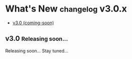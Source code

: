 # What's New <small>changelog</small> v3.0.x

- [v3.0 (coming-soon)](#v3.0)

<a name="v3.0"></a> 
## v3.0 <small>Releasing soon...</small>

Releasing soon... Stay tuned...

<!-- ### New Features

---

> {primary} New in v2.0 🔥

---

- **A VERY BIG Update**, Eventmie Pro FullyLoaded 2.0 Android & iOS Apps available now. <br>
👉 [eventmie-pro-docs.classiebit.com/docs/2.0/apps/introduction](https://eventmie-pro-docs.classiebit.com/docs/2.0/apps/introduction)

- **New Improved** in Reserved seating feature-
    - now you can Drag-n-Drop to adjust the seats on the seatchart image.
    - Seat waiting list in case two users are booking the same seat, then system will block the seat for first user. 
    - Realtime seat availability check, in conjunction with above addition, this will show the blocked seat to the other users, so that they can't book the same seat. <br><br>

    👉 [eventmie-pro-docs.classiebit.com/docs/2.0/fullyloaded/reserved-seating](https://eventmie-pro-docs.classiebit.com/docs/2.0/fullyloaded/reserved-seating)

- **Added time-bound checkout**. A checkout timer of 5 minutes will run during the checkout, in that period, system will block selected tickets for the attendee so that they book tickets easily before ticket being go out-of-stock in case of high sales.<br>
👉 [eventmie-pro-docs.classiebit.com/docs/2.0/bookings/booking-tickets](https://eventmie-pro-docs.classiebit.com/docs/2.0/bookings/booking-tickets)

- **New Seasonal Ticket** feature, in which, you can create Seasonal ticket for events, and on a purchase of single seasonal ticket, attendee can attend the event for whole season (month/week) by scanning the same ticket at the Check-in window on Event venue.<br>
👉 [eventmie-pro-docs.classiebit.com/docs/2.0/events/repetitive-events#seasonal-tickets](https://eventmie-pro-docs.classiebit.com/docs/2.0/events/repetitive-events#seasonal-tickets)

- **New Stripe webhook** integration with which, even if the customer accidently closes the payment tab on Stripe checkout page, or due to any network issue, the customer fails to get back on the website after payment, then the system will not miss a successful booking and with the help of Stripe webhook, the system will make a booking for the customer as soon as customer makes the payment on Stripe.<br>
👉 [eventmie-pro-docs.classiebit.com/docs/2.0/fullyloaded/stripe#Webhook](https://eventmie-pro-docs.classiebit.com/docs/2.0/fullyloaded/stripe#Webhook)

- **New Failed Bookings** page for Admin & Organizer so that they can check how many were failed attempts for booking event tickets.
👉 [eventmie-pro-docs.classiebit.com/docs/2.0/fullyloaded/failed-bookings](https://eventmie-pro-docs.classiebit.com/docs/2.0/fullyloaded/failed-bookings)

- **A complete new stunning** user-interface designed with latest Bootstrap 5 for a perfect web & mobile experience.

- **Added skeleton loading** for a nice loading animation until the events loads up.

- **Designed a whole new Ticket** PDF Design<br>
👉 [eventmie-pro-docs.classiebit.com/docs/2.0/bookings/ticket-scanner#ticket-pdf](https://eventmie-pro-docs.classiebit.com/docs/2.0/bookings/ticket-scanner#ticket-pdf)

- **Added a .webp image converter** for converting all the events, venues, tags and other media files to .webp format for fast image loading and better SEO ranking.

- **New improved Guest checkout**, now within the Checkout popup, user can Login, Register or checkout as Guest can do all within the same popup window and it won't redirect the user anywhere. This will improve the Ticket purchasing for Guests.
👉 [eventmie-pro-docs.classiebit.com/docs/2.0/fullyloaded/guest-checkout](https://eventmie-pro-docs.classiebit.com/docs/2.0/fullyloaded/guest-checkout)

- **New & Redesigned Data rich** Dashboard for Organizer, POS & Scanner users.<br>
👉 [eventmie-pro-docs.classiebit.com/docs/2.0/events/organiser-dashboard](https://eventmie-pro-docs.classiebit.com/docs/2.0/events/organiser-dashboard)

- **Added Checked-in time** when attendee check-in and displayed the check-in time on Organizer Bookings page where they can verify the Attendee check-in time.
👉 [eventmie-pro-docs.classiebit.com/docs/2.0/fullyloaded/complimentary-bookings](https://eventmie-pro-docs.classiebit.com/docs/2.0/bookings/ticket-scanner#scan-check-in)

- **Now with Complimentary Bookings** Admin can the multiple complimentary tickets within a single ZIP file.
👉 [eventmie-pro-docs.classiebit.com/docs/2.0/fullyloaded/complimentary-bookings](https://eventmie-pro-docs.classiebit.com/docs/2.0/fullyloaded/complimentary-bookings)

- **Added Venues Management** on Admin panel for Admin.

- **Added Currencies Management** on Admin panel for Admin.

- **Specific Currency option** now shows a Currency Dropdown to select within the Managed currencies.

- **New Sitemap generator** which will generate the Sitemp automatically and it'll update the Sitemap on daily basis with cron job.

- **New Ticket Order Feature** with which, you can set specific order to a ticket to show Tickets in the same Order on Checkout popup.

- **New Sales Report EXPORT** button for Organiser with which they can download their Event sales report with all information like Tax & commission charged.

- **Replaced Explore best cities** by Explore Best Venues on Homepage.



### Improvements

- Optimize Database queries for large datasets and increase scalability.
- Add State & City dropdown on Homepage
- Disable refunds for checked-in tickets
- Generate single consolidated invoice for multiple bookings
- Add Download Invoice button on Admin Panel -> Bookings page
- Show promocode discounted amount on Bookings pages
- Open Google Map when clicking Get Directions in Event page 
- Correct timezone placement on Browse Events page
- Update Stripe API with latest version to fix 3D authentication issue
- Improve SMS notification
- Add public URL do download ticket directly booking SMS
- Add option whether convert timezone or not
- Remove Attendee dropdown from Ticket Scan page
- Browse Events- Add Filter Toggle Hide (default hidden)
- Redirect user back to Checkout popup after registering in case of login or signup
- Don't show SMTP error when no SMTP credentials or incorrect SMTP creds.
- Show progress bar when creating Tags
- Send email on Manually Approve Organizer updates
- Venues Listing page add Filter Toogle button
- Add Reset Filter button on MyBookings page for Organizer
- Improve RTL compatibility
- Update Google Analytics Tag Manage code
- Private Password Protected Event, enter event password without login 
- Add Organizer Info on Event page
- Set Promocode discount on ticket price only instead of Ticket Price with Tax
- Event Listing Order By start_date
- Hide Past Months & disable past dates in Repetitive Schedule on Event page


### Bugs Resolved

- If after Promocode is applied, the Net total becomes 0 then don't take customer to payment gateway and directly checkout to download tickets.
- Manage Bookings & Earnings & Commissions incorrect Calculations due to offline un-paid bookings
- Email verification issue
- Login with Google & Facebook
- Custom child menu item design in header
- Timezone issue
- POS login error
- Error when no tax on Event edit -> Tickets tab
- Clone event Duplicate entry issue
- Promocode missing translation
- Repetitive event error in case of emply date for a month
- Event Edit -> Details tab Checkbox keep showing checked
- Error when booking in Arabic lang
- Event Rate & Review error
- Date filter error on Browse Events page
- Resolve Event Ended issue on same date
- Fix Mobile menu
- Show Event currency everywhere in case of Event specific currency
- Event ShortURL issue
- Pagination issue on Organizer Dashboard
- Max Ticket quantity per customer limit issue
- Not showing all Venues in Event Edit -> Venues tab when selecting venue fixed
- Homepage Banner responsive issue
- Browse Venues page Country Filter issue
- Venue image file permission issue when creating new venue
- Sale Start date end date Arabic error
- Add Attendee button not working
- Google API loading multiple times error
- Meta Data not showing for Custom Pages (Terms, Privacy, About us)  -->
